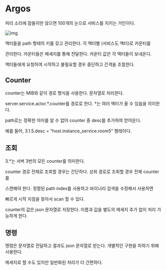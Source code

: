# Argos 

피리 소리에 잠들지만 않으면 100개의 눈으로 서비스를 지키는 거인이다. 

![img](file:///D:/laxtools/lax/test/actor/argos/argos.jpg?lastModify=1516939649)



액터들을 path 형태의 키를 갖고 관리한다. 각 액터별 (서비스도 액터)로 카운터를 

관리한다. 카운터들은 메세지를 통해 전달한다. 카운터 값은 각 액터들이 보내온다. 

액터들에게 요청하여 시작하고 불필요할 경우 중단하고 간격을 조절한다. 

## Counter 

counter는 MIB와 같이 경로 형식을 사용한다. 문자열로 처리한다.  

server.service.actor.*.counter를 경로로 한다. *는 여러 액터가 올 수 있음을 의미한다. 

path로는 정확한 의미를 알 수 없어 counter 중 desc를 추가하여 얻어온다. 

예를 들어,  3.1.5.desc = "host.instance_service.room5"  형태이다. 



## 조회 

3.*는 서버 3번의 모든 counter를 의미한다. 

counter 경로 전체로 조회할 경우는 간단하다. 상위 경로로 조회할 경우 전체 counter를 

스캔해야 한다.  정렬된 path index를 사용하고 바이너리 검색을 수정해서 사용하면 

빠르게 시작 지점을 찾아서 scan 할 수 있다. 

counter의 값은 json 문자열로 저장한다. 이름과 값을 별도의 메세지 추가 없이 처리 가능하게 한다. 

## 명령 

명령은 문자열로 전달하고 결과도 json 문자열로 받는다. 개별적인 구현을 피하기 위해 사용한다. 

메세지로 할 수도 있지만 일반화된 처리가 더 간편하다. 









